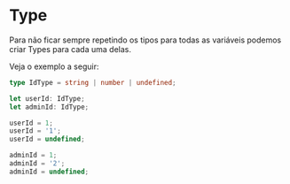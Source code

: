 # Type

Para não ficar sempre repetindo os tipos para todas as variáveis podemos criar Types para cada uma delas.

Veja o exemplo a seguir:

```typescript
type IdType = string | number | undefined;

let userId: IdType;
let adminId: IdType;

userId = 1;
userId = '1';
userId = undefined;

adminId = 1;
adminId = '2';
adminId = undefined;
```
